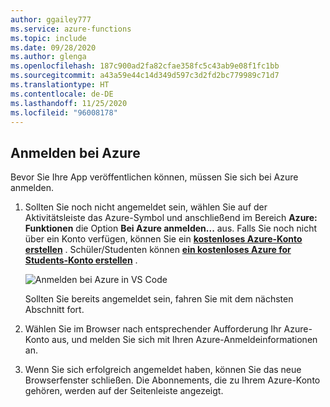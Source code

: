 ```yaml
---
author: ggailey777
ms.service: azure-functions
ms.topic: include
ms.date: 09/28/2020
ms.author: glenga
ms.openlocfilehash: 187c900ad2fa82cfae358fc5c43ab9e08f1fc1bb
ms.sourcegitcommit: a43a59e44c14d349d597c3d2fd2bc779989c71d7
ms.translationtype: HT
ms.contentlocale: de-DE
ms.lasthandoff: 11/25/2020
ms.locfileid: "96008178"
---
```

## <a name="sign-in-to-azure"></a>Anmelden bei Azure

Bevor Sie Ihre App veröffentlichen können, müssen Sie sich bei Azure anmelden.

1. Sollten Sie noch nicht angemeldet sein, wählen Sie auf der Aktivitätsleiste das Azure-Symbol und anschließend im Bereich **Azure: Funktionen** die Option **Bei Azure anmelden...** aus. Falls Sie noch nicht über ein Konto verfügen, können Sie ein **[kostenloses Azure-Konto erstellen](https://azure.microsoft.com/free/)** . Schüler/Studenten können **[ein kostenloses Azure for Students-Konto erstellen](https://azure.microsoft.com/free/students/)** .

    ![Anmelden bei Azure in VS Code](./media/functions-sign-in-vs-code/functions-sign-into-azure.png)

    Sollten Sie bereits angemeldet sein, fahren Sie mit dem nächsten Abschnitt fort.

1. Wählen Sie im Browser nach entsprechender Aufforderung Ihr Azure-Konto aus, und melden Sie sich mit Ihren Azure-Anmeldeinformationen an.

1. Wenn Sie sich erfolgreich angemeldet haben, können Sie das neue Browserfenster schließen. Die Abonnements, die zu Ihrem Azure-Konto gehören, werden auf der Seitenleiste angezeigt.
